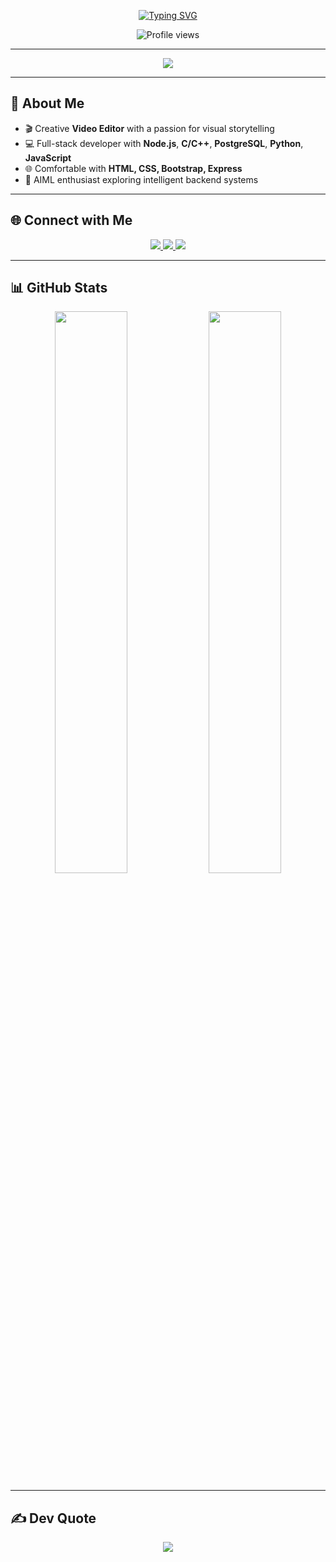 <!-- 🌟 Shreyas Naik | Animated Header + Custom Layout -->

<p align="center">
  <a href="https://git.io/typing-svg">
    <img src="https://readme-typing-svg.demolab.com?font=Fira+Code&weight=500&size=22&duration=3000&pause=1000&center=true&vCenter=true&width=600&lines=I'm+a+Video+Editor;I'm+a+Developer;I'm+a+Backend+Engineer;I'm+an+AIML+Enthusiast" alt="Typing SVG" />
  </a>
</p>

<p align="center">
  <img src="https://komarev.com/ghpvc/?username=aditzz073&style=flat-square&color=7f5af0" alt="Profile views" />
</p>

---



<p align="center">
  <img src="https://skillicons.dev/icons?i=python,js,nodejs,express,postgres,html,css,bootstrap,c,cpp&theme=dark" />
</p>

---

## 🧠 About Me

- 🎬 Creative **Video Editor** with a passion for visual storytelling  
- 💻 Full-stack developer with **Node.js**, **C/C++**, **PostgreSQL**, **Python**, **JavaScript**  
- 🌐 Comfortable with **HTML, CSS, Bootstrap, Express**  
- 🤖 AIML enthusiast exploring intelligent backend systems  

---

## 🌐 Connect with Me

<p align="center">
  <a href="https://instagram.com/adityaaa073">
    <img src="https://img.shields.io/badge/Instagram-%23E4405F?style=for-the-badge&logo=instagram&logoColor=white" />
  </a>
  <a href="https://www.linkedin.com/in/aditya-pujer/">
    <img src="https://img.shields.io/badge/LinkedIn-%230077B5?style=for-the-badge&logo=linkedin&logoColor=white" />
  </a>
  <a href="mailto:pujeradi@gmail.com">
    <img src="https://img.shields.io/badge/Gmail-D14836?style=for-the-badge&logo=gmail&logoColor=white" />
  </a>
</p>

---

## 📊 GitHub Stats

<p align="center">
  <img src="https://github-readme-streak-stats.herokuapp.com/?user=aditzz073&theme=monokai&hide_border=true" width="48%" />
  <img src="https://github-readme-stats.vercel.app/api/top-langs/?username=aditzz073&theme=monokai&hide_border=true&layout=compact" width="48%" />
</p>

---

## ✍️ Dev Quote

<p align="center">
  <img src="https://quotes-github-readme.vercel.app/api?type=horizontal&theme=gruvbox" />
</p>
